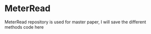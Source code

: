 # MeterRead
MeterRead repository is used for master paper, I will save the different methods code here
